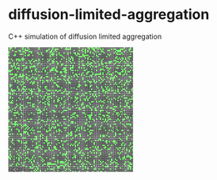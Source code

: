 # diffusion-limited-aggregation
C++ simulation of diffusion limited aggregation

<p >
  <img src="https://github.com/BurakKTopal/diffusion-limited-aggregation/blob/main/_media/particleSimulation_150ms.gif" width="50%" />
</p>
